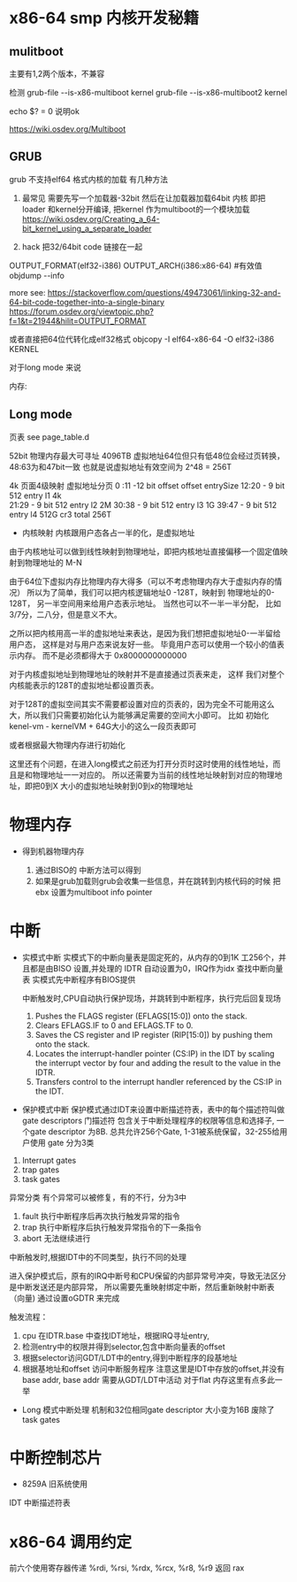 x86-64 smp 内核开发秘籍
===========================


## mulitboot 
主要有1,2两个版本，不兼容

检测
grub-file --is-x86-multiboot  kernel
grub-file --is-x86-multiboot2  kernel

echo $? = 0 说明ok

https://wiki.osdev.org/Multiboot


## GRUB
grub 不支持elf64 格式内核的加载
有几种方法

1.  最常见
需要先写一个加载器-32bit 然后在让加载器加载64bit 内核
即把loader 和kernel分开编译, 把kernel 作为multiboot的一个模块加载
https://wiki.osdev.org/Creating_a_64-bit_kernel_using_a_separate_loader

2. hack
把32/64bit code 链接在一起

OUTPUT_FORMAT(elf32-i386)
OUTPUT_ARCH(i386:x86-64) #有效值 objdump --info

more see: https://stackoverflow.com/questions/49473061/linking-32-and-64-bit-code-together-into-a-single-binary
https://forum.osdev.org/viewtopic.php?f=1&t=21944&hilit=OUTPUT_FORMAT

或者直接把64位代转化成elf32格式
objcopy -I elf64-x86-64 -O elf32-i386 KERNEL

对于long mode 来说

内存:
## Long mode
页表
see page_table.d

52bit 物理内存最大可寻址 4096TB
虚拟地址64位但只有低48位会经过页转换，48:63为和47bit一致
也就是说虚拟地址有效空间为 2^48 = 256T


4k 页面4级映射
虚拟地址分页
0 :11 -12 bit offset     offset   entrySize
12:20 - 9 bit 512 entry  l1       4k       
21:29 - 9 bit 512 entry  l2       2M
30:38 - 9 bit 512 entry  l3       1G
39:47 - 9 bit 512 entry  l4       512G
cr3                      total     256T



* 内核映射
  内核跟用户态各占一半的化，是虚拟地址

由于内核地址可以做到线性映射到物理地址，即把内核地址直接偏移一个固定值映射到物理地址的 M-N

由于64位下虚拟内存比物理内存大得多（可以不考虑物理内存大于虚拟内存的情况） 所以为了简单，我们可以把内核逻辑地址0 -128T，映射到
物理地址的0-128T， 另一半空间用来给用户态表示地址。 当然也可以不一半一半分配， 比如3/7分，二八分，但是意义不大。


之所以把内核用高一半的虚拟地址来表达，是因为我们想把虚拟地址0-一半留给用户态， 这样是对与用户态来说友好一些。 毕竟用户态可以使用一个较小的值表示内存。 而不是必须都得大于 0x8000000000000

对于内核虚拟地址到物理地址的映射并不是直接通过页表来走， 这样
我们对整个内核能表示的128T的虚拟地址都设置页表。 

对于128T的虚拟空间其实不需要都设置对应的页表的，因为完全不可能用这么大，所以我们只需要初始化认为能够满足需要的空间大小即可。
比如 初始化kenel-vm -  kernelVM + 64G大小的这么一段页表即可

或者根据最大物理内存进行初始化

这里还有个问题，在进入long模式之前还为打开分页时这时使用的线性地址，而且是和物理地址一一对应的。
所以还需要为当前的线性地址映射到对应的物理地址，即把0到X 大小的虚拟地址映射到0到x的物理地址


物理内存
==================================
* 得到机器物理内存

    1. 通过BISO的 中断方法可以得到
    2. 如果是grub加载则grub会收集一些信息，并在跳转到内核代码的时候
       把ebx 设置为multiboot info pointer

中断
==========================
* 实模式中断
  实模式下的中断向量表是固定死的，从内存的0到1K
  工256个，并且都是由BISO 设置,并处理的
  IDTR 自动设置为0，IRQ作为idx 查找中断向量表
  实模式先中断程序有BIOS提供

  中断触发时,CPU自动执行保护现场，并跳转到中断程序，执行完后回复现场
  1. Pushes the FLAGS register (EFLAGS[15:0]) onto the stack.
  2. Clears EFLAGS.IF to 0 and EFLAGS.TF to 0.
  3. Saves the CS register and IP register (RIP[15:0]) by pushing them onto the stack.
  4. Locates the interrupt-handler pointer (CS:IP) in the IDT by scaling the interrupt vector by four
and adding the result to the value in the IDTR.
  5. Transfers control to the interrupt handler referenced by the CS:IP in the IDT.



* 保护模式中断
 保护模式通过IDT来设置中断描述符表，表中的每个描述符叫做gate descriptors 门描述符
 包含关于中断处理程序的权限等信息和选择子, 一个gate descriptor 为8B.
 总共允许256个Gate, 1-31被系统保留，32-255给用户使用
 gate 分为3类
 1. Interrupt gates
 2. trap gates
 3. task gates

 异常分类
 有个异常可以被修复，有的不行，分为3中
 1. fault 执行中断程序后再次执行触发异常的指令
 2. trap  执行中断程序后执行触发异常指令的下一条指令
 3. abort 无法继续进行



 中断触发时,根据IDT中的不同类型，执行不同的处理

 进入保护模式后，原有的IRQ中断号和CPU保留的内部异常号冲突，导致无法区分是中断发送还是内部异常，
 所以需要先重映射绑定中断，然后重新映射中断表（向量) 通过设置oGDTR 来完成

  触发流程：
  1. cpu 在IDTR.base 中查找IDT地址，根据IRQ寻址entry,
  2. 检测entry中的权限并得到selector,包含中断向量表的offset
  3. 根据selector访问GDT/LDT中的entry,得到中断程序的段基地址
  4. 根据基地址和offset 访问中断服务程序
  注意这里是IDT中存放的offset,并没有base addr, base addr 需要从GDT/LDT中活动
  对于flat 内存这里有点多此一举




* Long 模式中断处理
  机制和32位相同gate descriptor 大小变为16B
  废除了task gates



中断控制芯片
=======================================

* 8259A
旧系统使用

IDT 中断描述符表


x86-64 调用约定
================================
前六个使用寄存器传递
%rdi, %rsi, %rdx, %rcx, %r8, %r9
返回 rax
